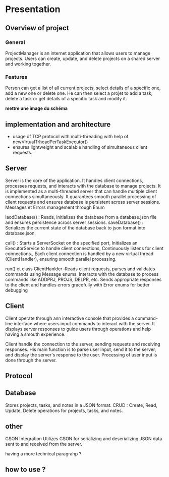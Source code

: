# Presentation

## Overview of project
### General
ProjectManager is an internet application that allows users to manage projects. 
Users can create, update, and delete projects on a shared server and working together.

### Features
Person can get a list of all current projects, select details of a specific one, add a new one or
delete one.
He can then select a projet to add a task, delete a task or get details of a specific task and modify it. 

__mettre une image du schéma__

## implementation and architecture 
- usage of TCP protocol with multi-threading with help of newVirtualTrheadPerTaskExecutor()
- ensures lightweight and scalable handling of simultaneous client requests.


## Server
Server is the core of the application. It handles client connections, processes requests, and interacts with the database to manage projects.
It is implemented as a multi-threaded server that can handle multiple client connections simultaneously.
It guarantees smooth parallel processing of client requests and ensures database is persistent across server sessions.
Messages et Errors management through Enum

laodDatabase() : Reads, initializes the database from a database.json file and ensures persistence across server sessions.
saveDatabase() : Serializes the current state of the database back to json format into database.json.

call() : Starts a ServerSocket on the specified port, Initializes an ExecutorService to handle client connections,
Continuously listens for client connections., Each client connection is handled by a new virtual thread (ClientHandler), ensuring smooth parallel processing.

run() et class ClientHanlder :Reads client requests, parses and validates commands using Message enums.
Interacts with the database to process commands like ADDPRJ, PROJS, DELPR, etc. Sends appropriate responses to the client and 
handles errors gracefully with Error enums for better debugging

## Client
Client operate through ann interactive console that provides a command-line interface where users input commands to interact with the server.
It displays server responses to guide users through operations and help having a smouth experience.

Client handle the connection to the server, sending requests and receiving responses.
His main function is to parse user input, send it to the server, and display the server's response to the user.
Processing of user input is done through the server. 


## Protocol
## Database

Stores projects, tasks, and notes in a JSON format.
CRUD : Create, Read, Update, Delete operations for projects, tasks, and notes.


## other

GSON Integration
Utilizes GSON for serializing and deserializing JSON data sent to and received from the server.

having a more technical paragrahp ? 

## how to use ? 